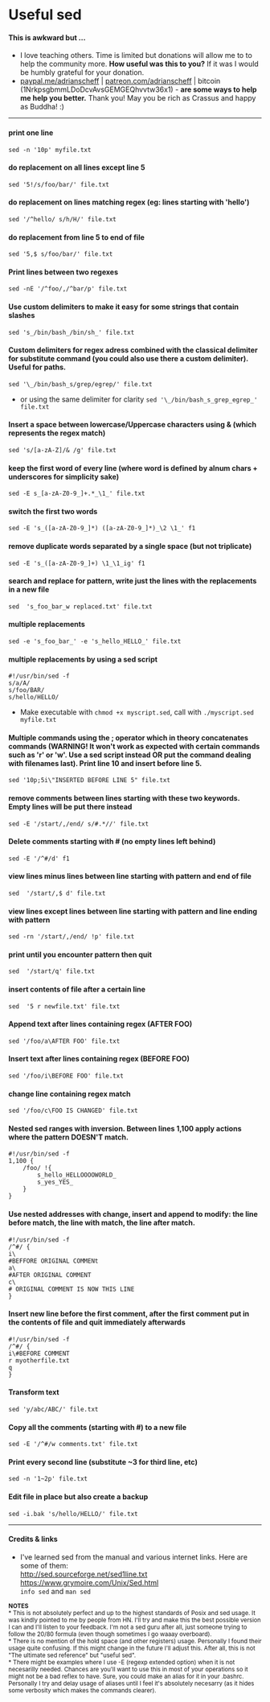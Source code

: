 # Useful sed

#### This is awkward but ...
* I love teaching others. Time is limited but donations will allow me to to help the community more. **How useful was this to you?** If it was I would be humbly grateful for your donation. 
* [paypal.me/adrianscheff](https://www.paypal.com/paypalme/adrianscheff) |  [patreon.com/adrianscheff](https://www.patreon.com/adrianscheff) | bitcoin (1NrkpsgbmmLDoDcvAvsGEMGEQhvvtw36x1) - **are some ways to help me help you better.**
Thank you! May you be rich as Crassus and happy as Buddha! :) 



-----


#### print one line
`sed -n '10p' myfile.txt` 

#### do replacement on all lines except line 5
`sed '5!/s/foo/bar/' file.txt`

#### do replacement on lines matching regex (eg: lines starting with 'hello')
`sed '/^hello/ s/h/H/' file.txt ` 



#### do replacement from line 5 to end of file
`sed '5,$ s/foo/bar/' file.txt `

#### Print lines between two regexes
`sed -nE '/^foo/,/^bar/p' file.txt`

#### Use custom delimiters to make it easy for some strings that contain slashes
`sed 's_/bin/bash_/bin/sh_' file.txt ` 

#### Custom delimiters for regex adress combined with the classical delimiter for substitute command (you could also use there a custom delimiter). Useful for paths.
`sed '\_/bin/bash_s/grep/egrep/' file.txt`
* or using the same delimiter for clarity `sed '\_/bin/bash_s_grep_egrep_' file.txt`

#### Insert a space between lowercase/Uppercase characters using & (which represents the regex match)
`sed 's/[a-zA-Z]/& /g' file.txt `

#### keep the first word of every line (where word is defined by alnum chars + underscores for simplicity sake)
`sed -E s_[a-zA-Z0-9_]+.*_\1_' file.txt `


#### switch the first two words 
`sed -E 's_([a-zA-Z0-9_]*) ([a-zA-Z0-9_]*)_\2 \1_' f1`


#### remove duplicate words separated by a single space (but not triplicate)
`sed -E 's_([a-zA-Z0-9_]+) \1_\1_ig' f1`

#### search and replace for pattern, write just the lines with the replacements in a new file
`sed  's_foo_bar_w replaced.txt' file.txt  `

#### multiple replacements
`sed -e 's_foo_bar_' -e 's_hello_HELLO_' file.txt `

#### multiple replacements by using a sed script
```
#!/usr/bin/sed -f
s/a/A/
s/foo/BAR/
s/hello/HELLO/
```
* Make executable with `chmod +x myscript.sed`, call with `./myscript.sed myfile.txt`


#### Multiple commands using the ; operator which in theory concatenates commands (WARNING! It won't work as expected with certain commands such as 'r' or 'w'. Use a sed script instead OR put the command dealing with filenames last). Print line 10 and insert before line 5. 
`sed '10p;5i\"INSERTED BEFORE LINE 5" file.txt ` 


#### remove comments between lines starting with these two keywords. Empty lines will be put there instead
`sed -E '/start/,/end/ s/#.*//' file.txt `

#### Delete comments starting with # (no empty lines left behind)
`sed -E '/^#/d' f1`

#### view lines minus lines between line starting with pattern and end of file 
`sed  '/start/,$ d' file.txt `

#### view lines except lines between line starting with pattern and line ending with pattern
`sed -rn '/start/,/end/ !p' file.txt `

#### print until you encounter pattern then quit
`sed  '/start/q' file.txt `

#### insert contents of file after a certain line
`sed  '5 r newfile.txt' file.txt `

#### Append text after lines containing regex (AFTER FOO)
`sed '/foo/a\AFTER FOO' file.txt `

#### Insert text after lines containing regex (BEFORE FOO)
`sed '/foo/i\BEFORE FOO' file.txt `

#### change line containing regex match
`sed '/foo/c\FOO IS CHANGED' file.txt `

#### Nested sed ranges with inversion. Between lines 1,100 apply actions where the pattern DOESN'T match.
```
#!/usr/bin/sed -f
1,100 {
	/foo/ !{
		s_hello_HELLOOOOWORLD_
		s_yes_YES_
	}
}

```


#### Use nested addresses with change, insert and append to modify: the line before match, the line with match, the line after match.
```
#!/usr/bin/sed -f
/^#/ {
i\
#BEFFORE ORIGINAL COMMENt
a\
#AFTER ORIGINAL COMMENT
c\
# ORIGINAL COMMENT IS NOW THIS LINE
}

```

#### Insert new line before the first comment, after the first comment put in the contents of file and quit immediately afterwards
```
#!/usr/bin/sed -f
/^#/ {
i\#BEFORE COMMENT
r myotherfile.txt
q
}
```

#### Transform text 
`sed 'y/abc/ABC/' file.txt `


#### Copy all the comments (starting with #) to a new file
`sed -E '/^#/w comments.txt' file.txt `

#### Print every second line (substitute ~3 for third line, etc)
`sed -n '1~2p' file.txt `

#### Edit file in place but also create a backup
`sed -i.bak 's/hello/HELLO/' file.txt `

------
#### Credits & links
* I've learned sed from the manual and various internet links. Here are some of them:<br>
http://sed.sourceforge.net/sed1line.txt<br>
https://www.grymoire.com/Unix/Sed.html<br>
`info sed` and `man sed`<br>


<sub>**NOTES**</sub><br>
<sub> * This is not absolutely perfect and up to the highest standards of Posix and sed usage. It was kindly pointed to me by people from HN. I'll try and make this the best possible version I can and I'll listen to your feedback. I'm not a sed guru after all, just someone trying to follow the 20/80 formula (even though sometimes I go waaay overboard). </sub><br>
<sub> * There is no mention of the hold space (and other registers) usage. Personally I found their usage quite confusing. If this might change in the future I'll adjust this. After all, this is not "The ultimate sed reference" but "useful sed". </sub><br>
<sub> * There might be examples where I use -E (regexp extended option) when it is not necesarilly needed. Chances are you'll want to use this in most of your operations so it might not be a bad reflex to have. Sure, you could make an alias for it in your .bashrc. Personally I try and delay usage of aliases until I feel it's absolutely necesarry (as it hides some verbosity which makes the commands clearer).</sub><br>

